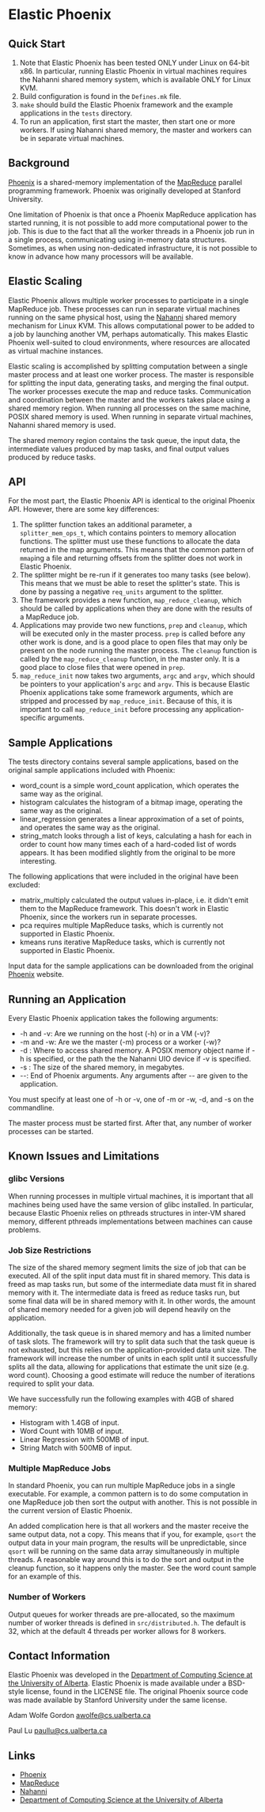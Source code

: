 Elastic Phoenix
===============

Quick Start
-----------

1. Note that Elastic Phoenix has been tested ONLY under Linux on 64-bit x86.  In
   particular, running Elastic Phoenix in virtual machines requires the Nahanni
   shared memory system, which is available ONLY for Linux KVM.
2. Build configuration is found in the `Defines.mk` file.
3. `make` should build the Elastic Phoenix framework and the example
   applications in the `tests` directory.
4. To run an application, first start the master, then start one or more
   workers.  If using Nahanni shared memory, the master and workers can be in
   separate virtual machines.

Background
----------

[Phoenix][] is a shared-memory implementation of the [MapReduce][] parallel
programming framework.  Phoenix was originally developed at Stanford
University.

One limitation of Phoenix is that once a Phoenix MapReduce application has
started running, it is not possible to add more computational power to the job.
This is due to the fact that all the worker threads in a Phoenix job run in a
single process, communicating using in-memory data structures.  Sometimes, as
when using non-dedicated infrastructure, it is not possible to know in advance
how many processors will be available.

Elastic Scaling
---------------

Elastic Phoenix allows multiple worker processes to participate in a single
MapReduce job.  These processes can run in separate virtual machines running on
the same physical host, using the [Nahanni][] shared memory mechanism for Linux
KVM.  This allows computational power to be added to a job by launching another
VM, perhaps automatically.  This makes Elastic Phoenix well-suited to cloud
environments, where resources are allocated as virtual machine instances.

Elastic scaling is accomplished by splitting computation between a single master
process and at least one worker process.  The master is responsible for
splitting the input data, generating tasks, and merging the final output.  The
worker processes execute the map and reduce tasks.  Communication and
coordination between the master and the workers takes place using a shared
memory region.  When running all processes on the same machine, POSIX shared
memory is used.  When running in separate virtual machines, Nahanni shared
memory is used.

The shared memory region contains the task queue, the input data, the
intermediate values produced by map tasks, and final output values produced by
reduce tasks.

API
---

For the most part, the Elastic Phoenix API is identical to the original Phoenix
API.  However, there are some key differences:

1. The splitter function takes an additional parameter, a `splitter_mem_ops_t`,
   which contains pointers to memory allocation functions.  The splitter must
   use these functions to allocate the data returned in the map arguments.  This
   means that the common pattern of `mmap`ing a file and returning offsets from
   the splitter does not work in Elastic Phoenix.
2. The splitter might be re-run if it generates too many tasks (see below).
   This means that we must be able to reset the splitter's state.  This is done
   by passing a negative `req_units` argument to the splitter.
3. The framework provides a new function, `map_reduce_cleanup`, which should be
   called by applications when they are done with the results of a MapReduce
   job.
4. Applications may provide two new functions, `prep` and `cleanup`, which will
   be executed only in the master process.  `prep` is called before any other
   work is done, and is a good place to open files that may only be present on
   the node running the master process.  The `cleanup` function is called by the
   `map_reduce_cleanup` function, in the master only.  It is a good place to
   close files that were opened in `prep`.
5. `map_reduce_init` now takes two arguments, `argc` and `argv`, which should be
   pointers to your application's `argc` and `argv`.  This is because Elastic
   Phoenix applications take some framework arguments, which are stripped and
   processed by `map_reduce_init`.  Because of this, it is important to call
   `map_reduce_init` before processing any application-specific arguments.

Sample Applications
-------------------

The tests directory contains several sample applications, based on the original
sample applications included with Phoenix:

* word_count is a simple word_count application, which operates the same way as
  the original.
* histogram calculates the histogram of a bitmap image, operating the same way
  as the original.
* linear_regression generates a linear approximation of a set of points, and
  operates the same way as the original.
* string_match looks through a list of keys, calculating a hash for each in
  order to count how many times each of a hard-coded list of words appears.  It
  has been modified slightly from the original to be more interesting.

The following applications that were included in the original have been
excluded:

* matrix_multiply calculated the output values in-place, i.e. it didn't emit
  them to the MapReduce framework.  This doesn't work in Elastic Phoenix, since
  the workers run in separate processes.
* pca requires multiple MapReduce tasks, which is currently not supported in
  Elastic Phoenix.
* kmeans runs iterative MapReduce tasks, which is currently not supported in
  Elastic Phoenix.
 
Input data for the sample applications can be downloaded from the original
[Phoenix][] website.
  
Running an Application
----------------------

Every Elastic Phoenix application takes the following arguments:

* -h and -v: Are we running on the host (-h) or in a VM (-v)?
* -m and -w: Are we the master (-m) process or a worker (-w)?
* -d <name>: Where to access shared memory.  A POSIX memory object name if -h is
specified, or the path the the Nahanni UIO device if -v is specified.
* -s <size>: The size of the shared memory, in megabytes.
* --: End of Phoenix arguments.  Any arguments after -- are given to the
application.

You must specify at least one of -h or -v, one of -m or -w, -d, and -s on the
commandline.

The master process must be started first.  After that, any number of worker
processes can be started.

Known Issues and Limitations
----------------------------

### glibc Versions

When running processes in multiple virtual machines, it is important that all
machines being used have the same version of glibc installed.  In particular,
because Elastic Phoenix relies on pthreads structures in inter-VM shared memory,
different pthreads implementations between machines can cause problems.

### Job Size Restrictions
  
The size of the shared memory segment limits the size of job that can be
executed.  All of the split input data must fit in shared memory.  This data is
freed as map tasks run, but some of the intermediate data must fit in shared
memory with it.  The intermediate data is freed as reduce tasks run, but some
final data will be in shared memory with it.  In other words, the amount of
shared memory needed for a given job will depend heavily on the application.

Additionally, the task queue is in shared memory and has a limited number of
task slots.  The framework will try to split data such that the task queue is
not exhausted, but this relies on the application-provided data unit size.  The
framework will increase the number of units in each split until it successfully
splits all the data, allowing for applications that estimate the unit size
(e.g. word count).  Choosing a good estimate will reduce the number of
iterations required to split your data.

We have successfully run the following examples with 4GB of shared memory:

* Histogram with 1.4GB of input.
* Word Count with 10MB of input.
* Linear Regression with 500MB of input.
* String Match with 500MB of input.

### Multiple MapReduce Jobs

In standard Phoenix, you can run multiple MapReduce jobs in a single
executable.  For example, a common pattern is to do some computation in one
MapReduce job then sort the output with another.  This is not possible in the
current version of Elastic Phoenix.

An added complication here is that all workers and the master receive the same
output data, not a copy.  This means that if you, for example, `qsort` the
output data in your main program, the results will be unpredictable, since
`qsort` will be running on the same data array simultaneously in multiple
threads.  A reasonable way around this is to do the sort and output in the
cleanup function, so it happens only the master.  See the word count sample for
an example of this.

### Number of Workers

Output queues for worker threads are pre-allocated, so the maximum number of
worker threads is defined in `src/distributed.h`.  The default is 32, which at
the default 4 threads per worker allows for 8 workers.

Contact Information
-------------------

Elastic Phoenix was developed in the [Department of Computing Science at the
University of Alberta][].  Elastic Phoenix is made available under a BSD-style
license, found in the LICENSE file.  The original Phoenix source code was made
available by Stanford University under the same license.

Adam Wolfe Gordon <awolfe@cs.ualberta.ca>

Paul Lu <paullu@cs.ualberta.ca>

Links
-----

* [Phoenix][]
* [MapReduce][]
* [Nahanni][]
* [Department of Computing Science at the University of Alberta][]

[Phoenix]: http://mapreduce.stanford.edu
[MapReduce]: http://labs.google.com/papers/mapreduce.html
[Nahanni]: http://gitorious.com/nahanni
[Department of Computing Science at the University of Alberta]: http://www.cs.ualberta.ca
